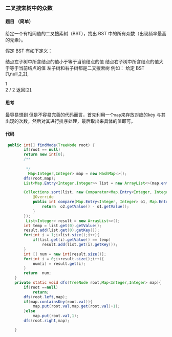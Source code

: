 ### 二叉搜索树中的众数

####  题目 （简单）

给定一个有相同值的二叉搜索树（BST），找出 BST 中的所有众数（出现频率最高的元素）。

假定 BST 有如下定义：

结点左子树中所含结点的值小于等于当前结点的值
结点右子树中所含结点的值大于等于当前结点的值
左子树和右子树都是二叉搜索树
例如：
给定 BST [1,null,2,2],

   1
    \
     2
    /
   2
返回[2].

####  思考

最容易想到 但是不容易完善的代码而言，首先利用一个`map`来存放对应的key 与其出现的次数，然后对其进行排序处理，最后取出来具体的值即可。

####  代码

```java
 public int[] findMode(TreeNode root) {
        if(root == null)
        return new int[0];
        /**
        
         */
          Map<Integer,Integer> map = new HashMap<>();
        dfs(root,map);
        List<Map.Entry<Integer,Integer>> list = new ArrayList<>(map.entrySet());

        Collections.sort(list, new Comparator<Map.Entry<Integer, Integer>>() {
            @Override
            public int compare(Map.Entry<Integer, Integer> o1, Map.Entry<Integer, Integer> o2) {
                return  o2.getValue() - o1.getValue();
            }
        });
         List<Integer> result = new ArrayList<>();
        int temp = list.get(0).getValue();
        result.add(list.get(0).getKey());
        for(int i = 1;i<list.size();i++){
            if(list.get(i).getValue() == temp)
                result.add(list.get(i).getKey());
        }
        int [] num = new int[result.size()];
        for(int i = 0;i<result.size();i++){
            num[i] = result.get(i);
        }
        return  num;
    }
    private static void dfs(TreeNode root,Map<Integer,Integer> map){
        if(root ==null)
            return;
        dfs(root.left,map);
        if(map.containsKey(root.val)){
            map.put(root.val,map.get(root.val)+1);
        }else
            map.put(root.val,1);
        dfs(root.right,map);

    }
```

